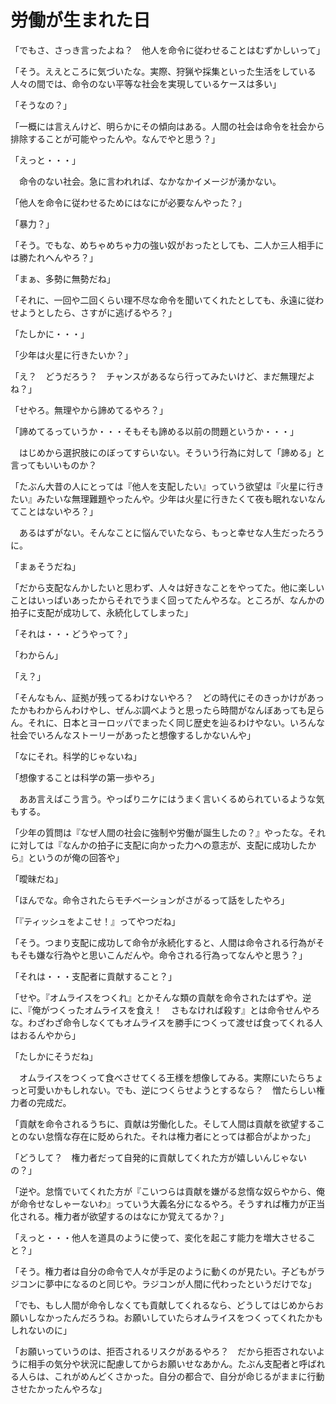 # 労働が生まれた日

「でもさ、さっき言ったよね？　他人を命令に従わせることはむずかしいって」

「そう。ええところに気づいたな。実際、狩猟や採集といった生活をしている人々の間では、命令のない平等な社会を実現しているケースは多い」

「そうなの？」

「一概には言えんけど、明らかにその傾向はある。人間の社会は命令を社会から排除することが可能やったんや。なんでやと思う？」

「えっと・・・」

　命令のない社会。急に言われれば、なかなかイメージが湧かない。

「他人を命令に従わせるためにはなにが必要なんやった？」

「暴力？」

「そう。でもな、めちゃめちゃ力の強い奴がおったとしても、二人か三人相手には勝たれへんやろ？」

「まぁ、多勢に無勢だね」

「それに、一回や二回くらい理不尽な命令を聞いてくれたとしても、永遠に従わせようとしたら、さすがに逃げるやろ？」

「たしかに・・・」

「少年は火星に行きたいか？」

「え？　どうだろう？　チャンスがあるなら行ってみたいけど、まだ無理だよね？」

「せやろ。無理やから諦めてるやろ？」

「諦めてるっていうか・・・そもそも諦める以前の問題というか・・・」

　はじめから選択肢にのぼってすらいない。そういう行為に対して「諦める」と言ってもいいものか？

「たぶん大昔の人にとっては『他人を支配したい』っていう欲望は『火星に行きたい』みたいな無理難題やったんや。少年は火星に行きたくて夜も眠れないなんてことはないやろ？」

　あるはずがない。そんなことに悩んでいたなら、もっと幸せな人生だったろうに。

「まぁそうだね」

「だから支配なんかしたいと思わず、人々は好きなことをやってた。他に楽しいことはいっぱいあったからそれでうまく回ってたんやろな。ところが、なんかの拍子に支配が成功して、永続化してしまった」

「それは・・・どうやって？」

「わからん」

「え？」

「そんなもん、証拠が残ってるわけないやろ？　どの時代にそのきっかけがあったかもわからんわけやし、ぜんぶ調べようと思ったら時間がなんぼあっても足らん。それに、日本とヨーロッパでまったく同じ歴史を辿るわけやない。いろんな社会でいろんなストーリーがあったと想像するしかないんや」

「なにそれ。科学的じゃないね」

「想像することは科学の第一歩やろ」

　ああ言えばこう言う。やっぱりニケにはうまく言いくるめられているような気もする。

「少年の質問は『なぜ人間の社会に強制や労働が誕生したの？』やったな。それに対しては『なんかの拍子に支配に向かった力への意志が、支配に成功したから』というのが俺の回答や」

「曖昧だね」

「ほんでな。命令されたらモチベーションがさがるって話をしたやろ」

「『ティッシュをよこせ！』ってやつだね」

「そう。つまり支配に成功して命令が永続化すると、人間は命令される行為がそもそも嫌な行為やと思いこんだんや。命令される行為ってなんやと思う？」

「それは・・・支配者に貢献すること？」

「せや。『オムライスをつくれ』とかそんな類の貢献を命令されたはずや。逆に、『俺がつくったオムライスを食え！　さもなければ殺す』とは命令せんやろな。わざわざ命令しなくてもオムライスを勝手につくって渡せば食ってくれる人はおるんやから」

「たしかにそうだね」

　オムライスをつくって食べさせてくる王様を想像してみる。実際にいたらちょっと可愛いかもしれない。でも、逆につくらせようとするなら？　憎たらしい権力者の完成だ。

「貢献を命令されるうちに、貢献は労働化した。そして人間は貢献を欲望することのない怠惰な存在に貶められた。それは権力者にとっては都合がよかった」

「どうして？　権力者だって自発的に貢献してくれた方が嬉しいんじゃないの？」

「逆や。怠惰でいてくれた方が『こいつらは貢献を嫌がる怠惰な奴らやから、俺が命令せなしゃーないわ』っていう大義名分になるやろ。そうすれば権力が正当化される。権力者が欲望するのはなにか覚えてるか？」

「えっと・・・他人を道具のように使って、変化を起こす能力を増大させること？」

「そう。権力者は自分の命令で人々が手足のように動くのが見たい。子どもがラジコンに夢中になるのと同じや。ラジコンが人間に代わったというだけでな」

「でも、もし人間が命令しなくても貢献してくれるなら、どうしてはじめからお願いしなかったんだろうね。お願いしていたらオムライスをつくってくれたかもしれないのに」

「お願いっていうのは、拒否されるリスクがあるやろ？　だから拒否されないように相手の気分や状況に配慮してからお願いせなあかん。たぶん支配者と呼ばれる人らは、これがめんどくさかった。自分の都合で、自分が命じるがままに行動させたかったんやろな」


